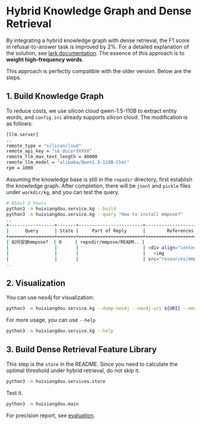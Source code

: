 # Hybrid Knowledge Graph and Dense Retrieval

By integrating a hybrid knowledge graph with dense retrieval, the F1 score in refusal-to-answer task is improved by 2%. For a detailed explanation of the solution, see [lark documentation](https://aicarrier.feishu.cn/docx/F51pduYyMof8syxKe5RchiU1nIN). The essence of this approach is to **weight high-frequency words**.

This approach is perfectly compatible with the older version. Below are the steps.

## 1. Build Knowledge Graph

To reduce costs, we use silicon cloud qwen-1.5-110B to extract entity words, and `config.ini` already supports silicon cloud. The modification is as follows:

```bash
[llm.server]
..
remote_type = "siliconcloud"
remote_api_key = "sk-ducerXXXXX"
remote_llm_max_text_length = 40000
remote_llm_model = "alibaba/Qwen1.5-110B-Chat"
rpm = 1000
```

Assuming the knowledge base is still in the `repodir` directory, first establish the knowledge graph.
After completion, there will be `jsonl` and `pickle` files under `workdir/kg`, and you can test the query.

```bash
# About 2 hours
python3 -m huixiangdou.service.kg --build
python3 -m huixiangdou.service.kg --query "How to install mmpose?"
..
+-----------------+-------+------------------------+---------------------------+
|      Query      | State |     Part of Reply      |        References         |
+=================+=======+========================+===========================+
| 如何安装mmpose?  | 0     | repodir/mmpose/READM.. |                           |
|                 |       |                        | <div align="center">      |
|                 |       |                        |   <img                    |
|                 |       |                        | src="resources/mmpose-    |
..
```

## 2. Visualization

You can use neo4j for visualization:

```bash
python3 -m huixiangdou.service.kg --dump-neo4j --neo4j-uri ${URI} --neo4j-user ${USER} --neo4j-passwd ${PWD}
```

For more usage, you can use `--help`

```bash
python3 -m huixiangdou.service.kg --help
```

## 3. Build Dense Retrieval Feature Library

This step is the `store` in the README. Since you need to calculate the optimal threshold under hybrid retrieval, do not skip it.

```bash
python3 -m huixiangdou.services.store
```

Test it.

```bash
python3 -m huixiangdou.main
```

For precision report, see [evaluation](../../evaluation/README.md).
